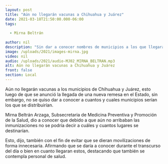 ```yaml
---
layout: post
title: "Aún no llegarán vacunas a Chihuahua y Juárez"
date: 2021-03-18T21:50:00.000-06:00
tags:
  
  - Mirna Beltrán
  
author: nil
description: "Sin dar a conocer nombres de municipios a los que llegarán."
image: /uploads/2021/images-mirna.jpg
video: nil
audio: /uploads/2021/audio-MJ02_MIRNA_BELTRAN.mp3
alt: Aún no llegarán vacunas a Chihuahua y Juárez
front: false
section: Local
---
```


Aún no llegarán vacunas a los municipios de Chihuahua y Juárez, esto luego de que se anunció la llegada de una nueva remesa en el Estado, sin embargo, no se quiso dar a conocer a cuantos y cuales municipios serían los que se distribuirían.

Mirna Beltrán Arzaga, Subsecretaria de Medicina Preventiva y Promoción de la Salud, dio a conocer que debido a que aún no arribaban las inmunizaciones no se podría decir a cuáles y cuantos lugares se destinarían.

Esto, dijo, también con el fin de evitar que se dieran movilizaciones de forma innecesaria. Afirmando que se daría a conocer durante el transcurso del día o bien en cuanto llegaran estos, destacando que también se contempla personal de salud.
